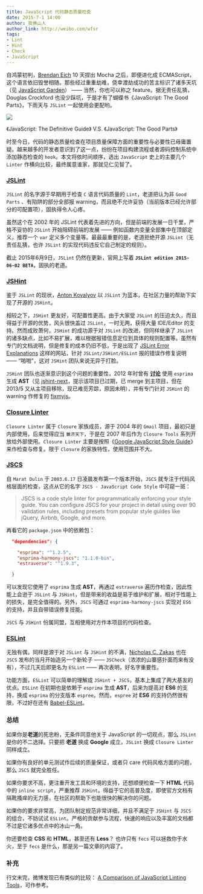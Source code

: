 ```yaml
---
title: JavaScript 代码静态质量检查
date: 2015-7-1 14:00
author: 我佛山人
author_link: http://weibo.com/wfsr
tags:
- Lint
- Hint
- Check
- JavaScript
---
```


自鸿蒙初判，[Brendan Eich](http://en.wikipedia.org/wiki/Brendan_Eich) 10 天捏出 Mocha 之后，即便进化成 ECMAScript，这个语言依旧毁誉相随。那些经过重重劫难，侥幸渡劫成功的苦主标识了诸多天坑（见 [JavaScript Garden](http://bonsaiden.github.io/JavaScript-Garden/)） —— 当然，你也可以称之 feature。据无责任乱猜，Douglas Crockford 也没少踩坑，于是才有了蝴蝶书《JavaScript: The Good Parts》，下雨天与 `JSLint` 一起使用会更配哟。

![](/blog/js-lints/guide.vs.good-parts.png)

《JavaScript: The Definitive Guide》 V.S. 《JavaScript: The Good Parts》

时至今日，代码的静态质量检查在项目质量保障方面的重要性与必要性已毋庸置疑。越来越多的开发者意识到了这一点，纷纷在项目构建流程或者源码控制系统中添加静态检查的 `hook`。本文将依时间顺序，选出 `JavaScript` 史上的主要几个 `Linter` 作横向比较，最终属意谁家，那就见仁见智了。

<!-- more -->

### [JSLint](http://www.jslint.com/)

`JSLint` 的名字源于早期用于检查 `C` 语言代码质量的 `Lint`，老道把认为非 `Good Parts` 、有陷阱的部分全部报 warning，而且绝不允许妥协（当前版本已经允许部分的可配置项），固执得令人心疼。

虽然这个在 2002 年的 JSLint 代表着先进的方向，但是前端的发展一日千里，严格不妥协的 `JSLint` 开始阻碍前端的发展 —— 例如函数内变量全部集中在顶部定义，推荐一个 `var` 定义多个变量等。最最最重要的是，老道拒绝开源 `JSLint`（无责任乱猜，也许 `JSLint` 的实现代码违反它自己制定的规则）。


截止 2015年6月9日，`JSLint` 仍然在更新，官网上写着 **`JSLint edition 2015-06-02 BETA`**，固执的老道。

### [JSHint](http://jshint.com/)

鉴于 `JSLint` 的现状，[Anton Kovalyov](http://anton.kovalyov.net/) 以 `JSLint` 为蓝本，在社区力量的帮助下实现了开源的 `JSHint`。

相较之下，`JSHint` 更友好，可配置性更高。由于大家受 `JSLint` 的压迫太久，而且得益于开源的优势，风头很快盖过 `JSLint`，一时无两，获得大量 IDE/Editor 的支持。然而成败萧何，`JSHint` 的成功源于对 `JSLint` 的改进，但同样继承了 `JSLint` 的诸多缺点，比如不易扩展，难以根据报错信息定位到具体的规则配置等。虽然有专门的文档说明，但是修复的成本仍旧不低，于是出现了 [ JSLint Error Explanations](http://jslinterrors.com/) 这样的网站，针对 `JSLint/JSHint/ESLint` 报的错误作修复说明 —— “啪啪”，这对 `JSHint` 团队来说无异于打脸。


`JSHint` 团队也逐渐意识到这个问题的重要性，2012 年时曾有 [**讨论**](https://github.com/jshint/jshint/issues/387) 使用 `esprima` 生成 **AST**（见 [jshint-next](https://github.com/jshint/jshint-next)，提示该项目已过期，已 merge 到主项目，但在 2013/5 又从主项目移除，现已难觅芳踪，原因未明），并有专门针对 `JSHint` 的 warning 作修复的 [fixmyjs](https://github.com/jshint/fixmyjs/)。


### [Closure Linter](https://developers.google.com/closure/utilities/index)

`Closure Linter` 属于 `Closure` 家族成员，源于 2004 年的 `Gmail` 项目，最初只是内部使用，后来觉得应当 `兼济天下`，于是在 2007 年后作为 `Closure Tools` 系列开放给外部使用。`Closure Linter` 主要是按照《[Google JavaScript Style Guide](http://google-styleguide.googlecode.com/svn/trunk/javascriptguide.xml)》来作检查与修复。限于 `Closure` 的家族特性，使用范围并不大。


### [JSCS](http://jscs.info/)

自 `Marat Dulin` 于 `2003.6.17` 日凌晨发布第一个版本开始，`JSCS` 就专注于代码风格层面的检查，这点从它的名字 `JSCS - JavaScript Code Style` 中可窥一斑：

> JSCS is a code style linter for programmatically enforcing your style guide. You can configure JSCS for your project in detail using over 90 validation rules, including presets from popular style guides like jQuery, Airbnb, Google, and more.

再看它的 `package.json` 中的依赖包：

```json
  "dependencies": {

    "esprima": "^1.2.5",
    "esprima-harmony-jscs": "1.1.0-bin",
    "estraverse": "^1.9.3",

  }
```

可以发现它使用了 `esprima` 生成 **AST**，再通过 `estraverse` 遍历作检查，因此性能上会逊于 `JSLint` 与 `JSHint`，但是带来的收益是易于维护和扩展，相对于性能上的损失，是完全值得的。另外，`JSCS` 可通过 `esprima-harmony-jscs` 实现对 `ES6` 的支持，并且自带错误修复技能。

`JSCS` 与 `JSHint` 份属同盟，互相使用对方作本项目的代码检查。


### [ESLint](http://esling.org/)

无独有偶，同样是源于对 `JSLint` 与 `JSHint` 的不满，[Nicholas C. Zakas](http://nczonline.net/) 也在 ` JSCS` 发布的当月开始造另一个新轮子 —— `JSCheck`（浓浓的山寨感扑面而来有没有），不过几天后即更名为 `ESLint` —— 再次表明，好名字重要性。

功能方面，`ESLint` 可以简单的理解成 `JSHint + JSCS`，基本上集成了两大基友的优点。`ESLint` 在初期也是依赖于 `esprima` 生成 **AST**，后来为提高对 **ES6** 的支持，换成 `esprima` 的分支版本 `espree`。然而，`espree` 对 **ES6** 的支持仍然很有限，不过好在还有 [Babel-ESLint](https://npmjs.com/package/babel-eslint)。


### 总结

如果你是**老道**的死忠粉，无条件同意他关于 JavaScript 的一切观点，那么 `JSLint` 是你的不二选择。只要把 **老道** 换成 **Google** 成立，`JSLint` 换成 `Closure Linter` 同样成立。

如果你有良好的单元测试作后续的质量保证，或者只 care 代码风格方面的问题，那么 `JSCS` 就完全胜任。

如果你要求不高，更注重开发工具和环境的支持，还想顺便检查一下 **HTML** 代码中的 `inline script`，严重推荐 `JSHint`。得益于它的高普及度，即使官方文档有隔靴搔痒的无力感，在社区的帮助下也能很快的解决你的问题。

如果你的要求非常高，为团队制定规范非常详细，并且不满足于 `JSHint` 与 `JSCS` 的组合，不妨试试 `ESLint`。严格的贡献参与流程，快速的响应以及丰富的文档都不过是它诸多优点中的冰山一角。

你还要检查 **CSS** 和 **HTML**，甚至还有 **Less**？ 也许只有 `fecs` 可以拯救你于水火，至于 `fecs` 是什么，那是另一篇文章的内容了。


### 补充

行文未完，微博发现已有类似的比较： [A Comparison of JavaScript Linting Tools](http://www.sitepoint.com/comparison-javascript-linting-tools/)，可作参考。

